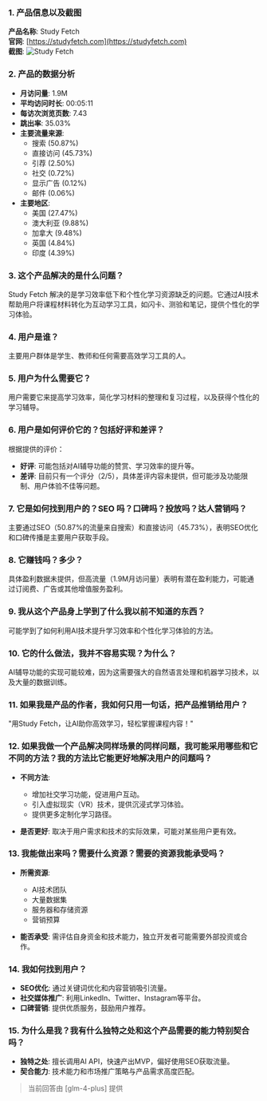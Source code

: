 ### 1. 产品信息以及截图

**产品名称**: Study Fetch  
**官网**: [https://studyfetch.com](https://studyfetch.com)  
**截图**: ![Study Fetch](https://cdn-images.toolify.ai/170349902595541156.jpg)

### 2. 产品的数据分析

- **月访问量**: 1.9M
- **平均访问时长**: 00:05:11
- **每访次浏览页数**: 7.43
- **跳出率**: 35.03%
- **主要流量来源**: 
  - 搜索 (50.87%)
  - 直接访问 (45.73%)
  - 引荐 (2.50%)
  - 社交 (0.72%)
  - 显示广告 (0.12%)
  - 邮件 (0.06%)
- **主要地区**: 
  - 美国 (27.47%)
  - 澳大利亚 (9.88%)
  - 加拿大 (9.48%)
  - 英国 (4.84%)
  - 印度 (4.39%)

### 3. 这个产品解决的是什么问题？

Study Fetch 解决的是学习效率低下和个性化学习资源缺乏的问题。它通过AI技术帮助用户将课程材料转化为互动学习工具，如闪卡、测验和笔记，提供个性化的学习体验。

### 4. 用户是谁？

主要用户群体是学生、教师和任何需要高效学习工具的人。

### 5. 用户为什么需要它？

用户需要它来提高学习效率，简化学习材料的整理和复习过程，以及获得个性化的学习辅导。

### 6. 用户是如何评价它的？包括好评和差评？

根据提供的评价：
- **好评**: 可能包括对AI辅导功能的赞赏、学习效率的提升等。
- **差评**: 目前只有一个评分（2/5），具体差评内容未提供，但可能涉及功能限制、用户体验不佳等问题。

### 7. 它是如何找到用户的？SEO 吗？口碑吗？投放吗？达人营销吗？

主要通过SEO（50.87%的流量来自搜索）和直接访问（45.73%），表明SEO优化和口碑传播是主要用户获取手段。

### 8. 它赚钱吗？多少？

具体盈利数据未提供，但高流量（1.9M月访问量）表明有潜在盈利能力，可能通过订阅费、广告或其他增值服务盈利。

### 9. 我从这个产品身上学到了什么我以前不知道的东西？

可能学到了如何利用AI技术提升学习效率和个性化学习体验的方法。

### 10. 它的什么做法，我并不容易实现？为什么？

AI辅导功能的实现可能较难，因为这需要强大的自然语言处理和机器学习技术，以及大量的数据训练。

### 11. 如果我是产品的作者，我如何只用一句话，把产品推销给用户？

"用Study Fetch，让AI助你高效学习，轻松掌握课程内容！"

### 12. 如果我做一个产品解决同样场景的同样问题，我可能采用哪些和它不同的方法？我的方法比它能更好地解决用户的问题吗？

- **不同方法**: 
  - 增加社交学习功能，促进用户互动。
  - 引入虚拟现实（VR）技术，提供沉浸式学习体验。
  - 提供更多定制化学习路径。

- **是否更好**: 取决于用户需求和技术的实际效果，可能对某些用户更有效。

### 13. 我能做出来吗？需要什么资源？需要的资源我能承受吗？

- **所需资源**: 
  - AI技术团队
  - 大量数据集
  - 服务器和存储资源
  - 营销预算

- **能否承受**: 需评估自身资金和技术能力，独立开发者可能需要外部投资或合作。

### 14. 我如何找到用户？

- **SEO优化**: 通过关键词优化和内容营销吸引流量。
- **社交媒体推广**: 利用LinkedIn、Twitter、Instagram等平台。
- **口碑营销**: 提供优质服务，鼓励用户推荐。

### 15. 为什么是我？我有什么独特之处和这个产品需要的能力特别契合吗？

- **独特之处**: 擅长调用AI API，快速产出MVP，偏好使用SEO获取流量。
- **契合能力**: 技术能力和市场推广策略与产品需求高度匹配。

> 当前回答由 [glm-4-plus] 提供